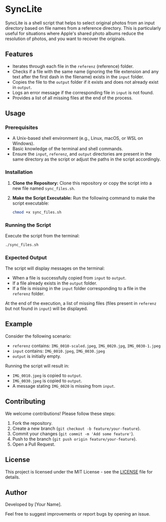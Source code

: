 
# SyncLite

SyncLite is a shell script that helps to select original photos from an input directory based on file names from a reference directory. This is particularly useful for situations where Apple's shared photo albums reduce the resolution of photos, and you want to recover the originals.

## Features

- Iterates through each file in the `referenz` (reference) folder.
- Checks if a file with the same name (ignoring the file extension and any text after the first dash in the filename) exists in the `input` folder.
- Copies the file to the `output` folder if it exists and does not already exist in `output`.
- Logs an error message if the corresponding file in `input` is not found.
- Provides a list of all missing files at the end of the process.

## Usage

### Prerequisites

- A Unix-based shell environment (e.g., Linux, macOS, or WSL on Windows).
- Basic knowledge of the terminal and shell commands.
- Ensure the `input`, `referenz`, and `output` directories are present in the same directory as the script or adjust the paths in the script accordingly.

### Installation

1. **Clone the Repository:**
   Clone this repository or copy the script into a new file named `sync_files.sh`.

2. **Make the Script Executable:**
   Run the following command to make the script executable:

   ```bash
   chmod +x sync_files.sh
   ```

### Running the Script

Execute the script from the terminal:

```bash
./sync_files.sh
```

### Expected Output

The script will display messages on the terminal:

- When a file is successfully copied from `input` to `output`.
- If a file already exists in the `output` folder.
- If a file is missing in the `input` folder corresponding to a file in the `referenz` folder.

At the end of the execution, a list of missing files (files present in `referenz` but not found in `input`) will be displayed.

## Example

Consider the following scenario:

- `referenz` contains: `IMG_0010-scaled.jpeg`, `IMG_0020.jpg`, `IMG_0030-1.jpeg`
- `input` contains: `IMG_0010.jpeg`, `IMG_0030.jpeg`
- `output` is initially empty.

Running the script will result in:

- `IMG_0010.jpeg` is copied to `output`.
- `IMG_0030.jpeg` is copied to `output`.
- A message stating `IMG_0020` is missing from `input`.

## Contributing

We welcome contributions! Please follow these steps:

1. Fork the repository.
2. Create a new branch (`git checkout -b feature/your-feature`).
3. Commit your changes (`git commit -m 'Add some feature'`).
4. Push to the branch (`git push origin feature/your-feature`).
5. Open a Pull Request.

## License

This project is licensed under the MIT License - see the [LICENSE](LICENSE) file for details.

## Author

Developed by [Your Name].

Feel free to suggest improvements or report bugs by opening an issue.
